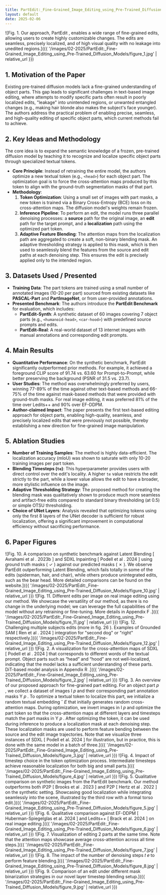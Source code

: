 ```yaml
---
title: PartEdit:_Fine-Grained_Image_Editing_using_Pre-Trained_Diffusion_Models
layout: default
date: 2025-02-06
---
```

![Fig. 1. Our approach, PartEdit , enables a wide range of fine-grained edits, allowing users to create highly customizable changes. The edits are seamless, precisely localized, and of high visual quality with no leakage into unedited regions.]({{ '/images/02-2025/PartEdit:_Fine-Grained_Image_Editing_using_Pre-Trained_Diffusion_Models/figure_1.jpg' | relative_url }})
## 1. Motivation of the Paper
Existing pre-trained diffusion models lack a fine-grained understanding of object parts. This gap leads to significant challenges in text-based image editing, where attempts to modify specific parts often result in poorly localized edits, "leakage" into unintended regions, or unwanted entangled changes (e.g., making hair blonde also makes the subject's face younger). The authors address the practical problem of enabling precise, seamless, and high-quality editing of specific object parts, which current methods fail to achieve.

## 2. Key Ideas and Methodology
The core idea is to expand the semantic knowledge of a frozen, pre-trained diffusion model by teaching it to recognize and localize specific object parts through specialized textual tokens.

- **Core Principle**: Instead of retraining the entire model, the authors optimize a new textual token (e.g., `<head>`) for each object part. The optimization goal is to force the cross-attention maps produced by this token to align with the ground-truth segmentation masks of that part.
- **Methodology**:
    1.  **Token Optimization**: Using a small set of images with part masks, a new token is trained via a Binary Cross-Entropy (BCE) loss on its cross-attention maps. The diffusion model's weights remain frozen.
    2.  **Inference Pipeline**: To perform an edit, the model runs three parallel denoising processes: a **source** path for the original image, an **edit** path for the target prompt, and a **localization** path using the optimized part token.
    3.  **Adaptive Feature Blending**: The attention maps from the localization path are aggregated to create a soft, non-binary blending mask. An adaptive thresholding strategy is applied to this mask, which is then used to seamlessly blend the features from the source and edit paths at each denoising step. This ensures the edit is precisely applied only to the intended region.

## 3. Datasets Used / Presented
- **Training Data**: The part tokens are trained using a small number of annotated images (10-20 per part) sourced from existing datasets like **PASCAL-Part** and **PartImageNet**, or from user-provided annotations.
- **Presented Benchmark**: The authors introduce the **PartEdit Benchmark** for evaluation, which includes:
    - **PartEdit-Synth**: A synthetic dataset of 60 images covering 7 object parts (e.g., `<humanoid-head>`, `<car-hood>`) with predefined source prompts and edits.
    - **PartEdit-Real**: A real-world dataset of 13 internet images with manual annotations and corresponding edit prompts.

## 4. Main Results
- **Quantitative Performance**: On the synthetic benchmark, PartEdit significantly outperformed prior methods. For example, it achieved a foreground CLIP score of 91.74 vs. 63.60 for Prompt-to-Prompt, while better preserving the background (PSNR of 31.5 vs. 23.7).
- **User Studies**: The method was overwhelmingly preferred by users, winning 77-89% of the time against other text-based methods and 66-75% of the time against mask-based methods that were provided with ground-truth masks. For real image editing, it was preferred 81% of the time over Ledits++ and 90% over EF-DDPM.
- **Author-claimed Impact**: The paper presents the first text-based editing approach for object parts, enabling high-quality, seamless, and precisely localized edits that were previously not possible, thereby establishing a new direction for fine-grained image manipulation.

## 5. Ablation Studies
- **Number of Training Samples**: The method is highly data-efficient. The localization accuracy (mIoU) was shown to saturate with only 10-20 training images per part token.
- **Blending Timesteps (`te`)**: This hyperparameter provides users with direct control over the edit's locality. A higher `te` value restricts the edit strictly to the part, while a lower value allows the edit to have a broader, more stylistic influence on the image.
- **Adaptive Thresholding Strategy**: The proposed method for creating the blending mask was qualitatively shown to produce much more seamless and artifact-free edits compared to standard binary thresholding (at 0.5) or simple OTSU thresholding.
- **Choice of UNet Layers**: Analysis revealed that optimizing tokens using only the first 8 layers of the UNet decoder is sufficient for robust localization, offering a significant improvement in computational efficiency without sacrificing performance.

## 6. Paper Figures
![Fig. 10. A comparison on synthetic benchmark against Latent Blending [ Avrahami et al . 2023b ] and SDXL Inpainting [ Podell et al . 2024 ] using ground truth masks ( ✓ ) against our predicted masks ( ✗ ). We observe PartEdit outperforming Latent Blending, which fails totally in some of the edits (spiderman, hair, and chair), while others produce unintegrated edits, such as the bear head. More detailed comparisons can be found on the website.]({{ '/images/02-2025/PartEdit:_Fine-Grained_Image_Editing_using_Pre-Trained_Diffusion_Models/figure_10.jpg' | relative_url }})
![Fig. 11. Different edits per image on real image editing using our method. We showcase the versatility of our method, as there is no change in the underlying model; we can leverage the full capabilities of the model without any retraining or fine-tuning. More details in Appendix F .]({{ '/images/02-2025/PartEdit:_Fine-Grained_Image_Editing_using_Pre-Trained_Diffusion_Models/figure_11.jpg' | relative_url }})
![Fig. 12. Challenging multiple subjects edits (more in fig. 26 ). Examples of Grounded SAM [ Ren et al . 2024 ] integration for "second dog" or "right" respectively.]({{ '/images/02-2025/PartEdit:_Fine-Grained_Image_Editing_using_Pre-Trained_Diffusion_Models/figure_12.jpg' | relative_url }})
![Fig. 2. A visualization for the cross-attention maps of SDXL [ Podell et al . 2024 ] that corresponds to different words of the textual prompt. Object parts such as “head” and “hood” are not well-localized, indicating that the model lacks a sufficient understanding of these parts. DiT-based model analysis in Appendix R .]({{ '/images/02-2025/PartEdit:_Fine-Grained_Image_Editing_using_Pre-Trained_Diffusion_Models/figure_2.jpg' | relative_url }})
![Fig. 3. An overview of our proposed approach for fine-grained part editing. For an object part 𝑝 , we collect a dataset of images I 𝑝 and their corresponding part annotation masks Y 𝑝 . To optimize a textual token to localize this part, we initialize a random textual embedding ˆ 𝐸 that initially generates random cross-attention maps. During optimization, we invert images in I 𝑝 and optimize the part token so that the cross-attention maps at different layers and timesteps match the part masks in Y 𝑝 . After optimizing the token, it can be used during inference to produce a localization mask at each denoising step. These localization masks are used to perform feature bending between the source and the edit image trajectories. Note that we visualize three instances of SDXL [ Podell et al. 2024 ] for illustration, but in practice, this is done with the same model in a batch of three.]({{ '/images/02-2025/PartEdit:_Fine-Grained_Image_Editing_using_Pre-Trained_Diffusion_Models/figure_3.jpg' | relative_url }})
![Fig. 4. Impact of timestep choice in the token optimization process. Intermediate timesteps achieve reasonable localization for both big and small parts.]({{ '/images/02-2025/PartEdit:_Fine-Grained_Image_Editing_using_Pre-Trained_Diffusion_Models/figure_4.jpg' | relative_url }})
![Fig. 5. Qualitative comparison on synthetic images from the PartEdit benchmark. Our method outperforms both iP2P [ Brooks et al . 2023 ] and P2P [ Hertz et al . 2022 ] on the synthetic setting. Showcasing good localization while integrating seamlessly into the scene, illustrated by the third row with a formal torso edit.]({{ '/images/02-2025/PartEdit:_Fine-Grained_Image_Editing_using_Pre-Trained_Diffusion_Models/figure_5.jpg' | relative_url }})
![Fig. 6. Qualitative comparison against EF-DDPM [ Huberman-Spiegelglas et al. 2024 ] and Ledits++ [ Brack et al. 2024 ] on real image editing.]({{ '/images/02-2025/PartEdit:_Fine-Grained_Image_Editing_using_Pre-Trained_Diffusion_Models/figure_6.jpg' | relative_url }})
![Fig. 7. Visualization of editing 2 parts at the same time. Note that the attention maps showcase average cross-attention across all time steps.]({{ '/images/02-2025/PartEdit:_Fine-Grained_Image_Editing_using_Pre-Trained_Diffusion_Models/figure_7.jpg' | relative_url }})
![Fig. 8. The impact of the number of denoising steps 𝑡 𝑒 to perform feature blending.]({{ '/images/02-2025/PartEdit:_Fine-Grained_Image_Editing_using_Pre-Trained_Diffusion_Models/figure_8.jpg' | relative_url }})
![Fig. 9. Comparison of an edit under different mask binarization strategies in our novel layer timestep blending setup.]({{ '/images/02-2025/PartEdit:_Fine-Grained_Image_Editing_using_Pre-Trained_Diffusion_Models/figure_9.jpg' | relative_url }})
